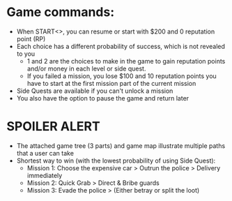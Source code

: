 # Game commands:
- When START<>, you can resume or start with $200 and 0 reputation point (RP)
- Each choice has a different probability of success, which is not revealed to you
    - 1 and 2 are the choices to make in the game to gain reputation points and/or money in each level or side quest.
    - If you failed a mission, you lose $100 and 10 reputation points you have to start at the first mission part of the current mission
- Side Quests are available if you can't unlock a mission
- You also have the option to pause the game and return later

# SPOILER ALERT
- The attached game tree (3 parts) and game map illustrate multiple paths that a user can take
- Shortest way to win (with the lowest probability of using Side Quest): 
    - Mission 1: Choose the expensive car > Outrun the police > Delivery immediately
    - Mission 2: Quick Grab > Direct & Bribe guards
    - Mission 3: Evade the police > (Either betray or split the loot)
